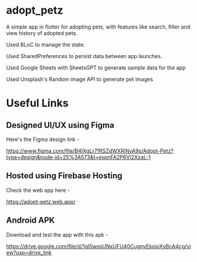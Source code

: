# adopt_petz

A simple app in flutter for adopting pets, with features like search, filter and view history of adopted pets.

Used BLoC to manage the state.

Used SharedPreferences to persist data between app launches.

Used Google Sheets with SheetsGPT to generate sample data for the app

Used Unsplash's Random image API to generate pet images

# Useful Links
## Designed UI/UX using Figma
Here's the Figma design link -

https://www.figma.com/file/B4IXgLr7fRSZdWXRiNvA9s/Adopt-Petz?type=design&node-id=25%3A573&t=expnFA2P6Vl2XzaL-1

## Hosted using Firebase Hosting
Check the web app here -

https://adopt-petz.web.app/

## Android APK
Download and test the app with this apk -

https://drive.google.com/file/d/1gl5woxUNxUFU40CugnvEkojoXyBcA4cg/view?usp=drive_link
